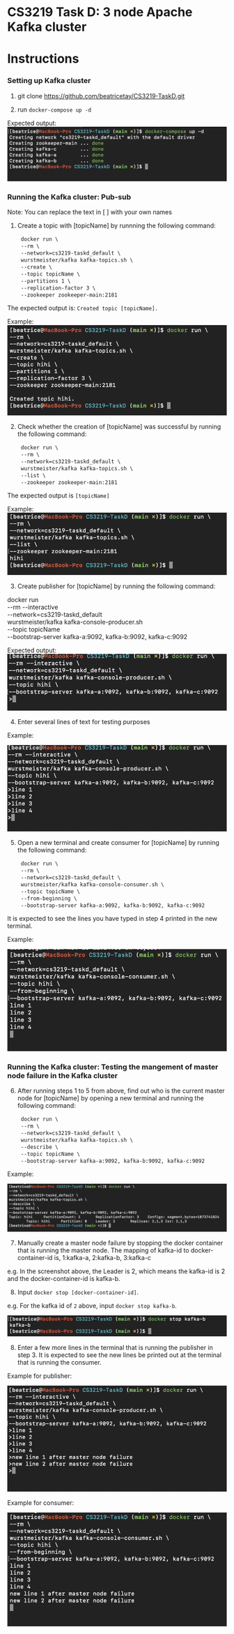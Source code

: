 <h1> CS3219 Task D: 3 node Apache Kafka cluster</h1>

<h1>Instructions</h1>
<h3>Setting up Kafka cluster</h3>

1. git clone https://github.com/beatricetay/CS3219-TaskD.git

2. run `docker-compose up -d`

Expected output:
![](./pictures/setup-1.png)

<h3>Running the Kafka cluster: Pub-sub</h3>

Note: You can replace the text in [ ] with your own names

1. Create a topic with [topicName] by runnning the following command:

        docker run \
        --rm \
        --network=cs3219-taskd_default \
        wurstmeister/kafka kafka-topics.sh \
        --create \
        --topic topicName \
        --partitions 1 \
        --replication-factor 3 \
        --zookeeper zookeeper-main:2181

The expected output is: `Created topic [topicName].`

Example:
![](./pictures/run-1.png)

2. Check whether the creation of [topicName] was successful by running the following command:

        docker run \
        --rm \
        --network=cs3219-taskd_default \
        wurstmeister/kafka kafka-topics.sh \
        --list \
        --zookeeper zookeeper-main:2181

The expected output is `[topicName]`

Example:
![](./pictures/run-2.png)

3. Create publisher for [topicName] by running the following command:

docker run \
--rm --interactive \
--network=cs3219-taskd_default \
wurstmeister/kafka kafka-console-producer.sh \
--topic topicName \
--bootstrap-server kafka-a:9092, kafka-b:9092, kafka-c:9092

Expected output:
![](./pictures/run-3.png)

4. Enter several lines of text for testing purposes

Example:

![](./pictures/run-4.png)

5. Open a new terminal and create consumer for [topicName] by running the following command:

        docker run \
        --rm \
        --network=cs3219-taskd_default \
        wurstmeister/kafka kafka-console-consumer.sh \
        --topic topicName \
        --from-beginning \
        --bootstrap-server kafka-a:9092, kafka-b:9092, kafka-c:9092

It is expected to see the lines you have typed in step 4 printed in the new terminal.

Example:

![](./pictures/run-5.png)

<h3>Running the Kafka cluster: Testing the mangement of master node failure in the Kafka cluster</h3>

6. After running steps 1 to 5 from above, find out who is the current master node for [topicName] by opening a new terminal and running the following command:

        docker run \
        --rm \
        --network=cs3219-taskd_default \
        wurstmeister/kafka kafka-topics.sh \
        --describe \
        --topic topicName \
        --bootstrap-server kafka-a:9092, kafka-b:9092, kafka-c:9092

Example:

![](./pictures/test-1.png)

7. Manually create a master node failure by stopping the docker container that is running the master node. The mapping of kafka-id to docker-container-id is,
1:kafka-a, 2:kafka-b, 3:kafka-c

e.g. In the screenshot above, the Leader is 2, which means the kafka-id is 2 and the docker-container-id is kafka-b.

8. Input `docker stop [docker-container-id]`.

e.g. For the kafka id of `2` above, input `docker stop kafka-b`.

![](./pictures/test-2.png)


8. Enter a few more lines in the terminal that is running the publisher in step 3. It is expected to see the new lines be printed out at the terminal that is running the consumer.

Example for publisher:

![](./pictures/test-3.png)

Example for consumer:

![](./pictures/test-4.png)
